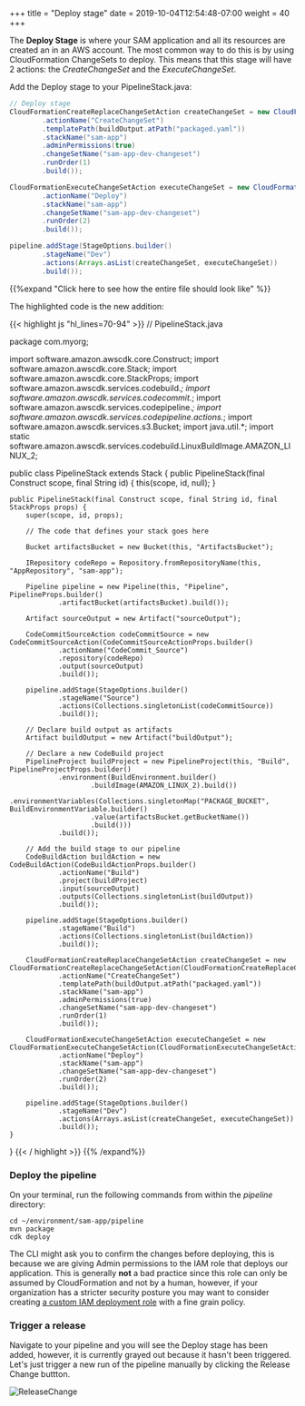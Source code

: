 +++
title = "Deploy stage"
date = 2019-10-04T12:54:48-07:00
weight = 40
+++

The **Deploy Stage** is where your SAM application and all its resources are created an in an AWS account. The most common way to do this is by using CloudFormation ChangeSets to deploy. This means that this stage will have 2 actions: the _CreateChangeSet_ and the _ExecuteChangeSet_.

Add the Deploy stage to your PipelineStack.java: 

```java
// Deploy stage
CloudFormationCreateReplaceChangeSetAction createChangeSet = new CloudFormationCreateReplaceChangeSetAction(CloudFormationCreateReplaceChangeSetActionProps.builder()
        .actionName("CreateChangeSet")
        .templatePath(buildOutput.atPath("packaged.yaml"))
        .stackName("sam-app")
        .adminPermissions(true)
        .changeSetName("sam-app-dev-changeset")
        .runOrder(1)
        .build());

CloudFormationExecuteChangeSetAction executeChangeSet = new CloudFormationExecuteChangeSetAction(CloudFormationExecuteChangeSetActionProps.builder()
        .actionName("Deploy")
        .stackName("sam-app")
        .changeSetName("sam-app-dev-changeset")
        .runOrder(2)
        .build());

pipeline.addStage(StageOptions.builder()
        .stageName("Dev")
        .actions(Arrays.asList(createChangeSet, executeChangeSet))
        .build());
```

{{%expand "Click here to see how the entire file should look like" %}}

The highlighted code is the new addition: 

{{< highlight js "hl_lines=70-94" >}}
// PipelineStack.java

package com.myorg;

import software.amazon.awscdk.core.Construct;
import software.amazon.awscdk.core.Stack;
import software.amazon.awscdk.core.StackProps;
import software.amazon.awscdk.services.codebuild.*;
import software.amazon.awscdk.services.codecommit.*;
import software.amazon.awscdk.services.codepipeline.*;
import software.amazon.awscdk.services.codepipeline.actions.*;
import software.amazon.awscdk.services.s3.Bucket;
import java.util.*;
import static software.amazon.awscdk.services.codebuild.LinuxBuildImage.AMAZON_LINUX_2;

public class PipelineStack extends Stack {
    public PipelineStack(final Construct scope, final String id) {
        this(scope, id, null);
    }

    public PipelineStack(final Construct scope, final String id, final StackProps props) {
        super(scope, id, props);

        // The code that defines your stack goes here
        
        Bucket artifactsBucket = new Bucket(this, "ArtifactsBucket");
        
        IRepository codeRepo = Repository.fromRepositoryName(this, "AppRepository", "sam-app");

        Pipeline pipeline = new Pipeline(this, "Pipeline", PipelineProps.builder()
                .artifactBucket(artifactsBucket).build());
        
        Artifact sourceOutput = new Artifact("sourceOutput");
        
        CodeCommitSourceAction codeCommitSource = new CodeCommitSourceAction(CodeCommitSourceActionProps.builder()
                .actionName("CodeCommit_Source")
                .repository(codeRepo)
                .output(sourceOutput)
                .build());
        
        pipeline.addStage(StageOptions.builder()
                .stageName("Source")
                .actions(Collections.singletonList(codeCommitSource))
                .build());
                
        // Declare build output as artifacts
        Artifact buildOutput = new Artifact("buildOutput");
        
        // Declare a new CodeBuild project
        PipelineProject buildProject = new PipelineProject(this, "Build", PipelineProjectProps.builder()
                .environment(BuildEnvironment.builder()
                        .buildImage(AMAZON_LINUX_2).build())
                .environmentVariables(Collections.singletonMap("PACKAGE_BUCKET", BuildEnvironmentVariable.builder()
                        .value(artifactsBucket.getBucketName())
                        .build()))
                .build());
        
        // Add the build stage to our pipeline
        CodeBuildAction buildAction = new CodeBuildAction(CodeBuildActionProps.builder()
                .actionName("Build")
                .project(buildProject)
                .input(sourceOutput)
                .outputs(Collections.singletonList(buildOutput))
                .build());
        
        pipeline.addStage(StageOptions.builder()
                .stageName("Build")
                .actions(Collections.singletonList(buildAction))
                .build());
                
        CloudFormationCreateReplaceChangeSetAction createChangeSet = new CloudFormationCreateReplaceChangeSetAction(CloudFormationCreateReplaceChangeSetActionProps.builder()
                .actionName("CreateChangeSet")
                .templatePath(buildOutput.atPath("packaged.yaml"))
                .stackName("sam-app")
                .adminPermissions(true)
                .changeSetName("sam-app-dev-changeset")
                .runOrder(1)
                .build());

        CloudFormationExecuteChangeSetAction executeChangeSet = new CloudFormationExecuteChangeSetAction(CloudFormationExecuteChangeSetActionProps.builder()
                .actionName("Deploy")
                .stackName("sam-app")
                .changeSetName("sam-app-dev-changeset")
                .runOrder(2)
                .build());

        pipeline.addStage(StageOptions.builder()
                .stageName("Dev")
                .actions(Arrays.asList(createChangeSet, executeChangeSet))
                .build());
    }
}
{{< / highlight >}}
{{% /expand%}}

### Deploy the pipeline

On your terminal, run the following commands from within the _pipeline_ directory:

```
cd ~/environment/sam-app/pipeline
mvn package
cdk deploy
```

The CLI might ask you to confirm the changes before deploying, this is because we are giving Admin permissions to the IAM role that deploys our application. This is generally **not** a bad practice since this role can only be assumed by CloudFormation and not by a human, however, if your organization has a stricter security posture you may want to consider creating [a custom IAM deployment role](https://docs.aws.amazon.com/cdk/api/latest/docs/@aws-cdk_aws-iam.Role.html) with a fine grain policy. 

### Trigger a release

Navigate to your pipeline and you will see the Deploy stage has been added, however, it is currently grayed out because it hasn't been triggered. Let's just trigger a new run of the pipeline manually by clicking the Release Change buttton. 

![ReleaseChange](/images/chapter4/screenshot-release-change.png)